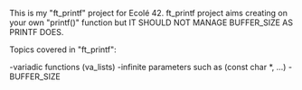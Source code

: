 This is my "ft_printf" project for Ecolé 42. ft_printf project aims creating on your own "printf()" function but IT SHOULD NOT MANAGE BUFFER_SIZE AS PRINTF DOES.

Topics covered in "ft_printf":

-variadic functions (va_lists)
-infinite parameters such as (const char *, ...)
-BUFFER_SIZE
